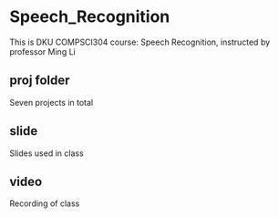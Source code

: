 # Speech_Recognition
This is DKU COMPSCI304 course: Speech Recognition, instructed by professor Ming Li
## proj folder
Seven projects in total
## slide
Slides used in class
## video
Recording of class
